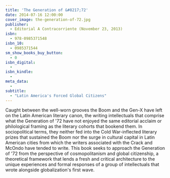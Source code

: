 ```yaml
---
title: 'The Generation of &#8217;72'
date: 2014-07-16 12:00:00
cover_image: the-generation-of-72.jpg
publisher:
  - Editorial A Contracorriente (November 23, 2013)
isbn:
  - 978-0985371548
isbn_10:
  - 0985371544
sm_show_books_buy_button:
  - 0
isbn_digital:
  - 
isbn_kindle:
  - 
meta_data:
  - 
subtitle:
  - "Latin America's Forced Global Citizens"
---
```

Caught between the well-worn grooves the Boom and the Gen-X have left on the Latin American literary canon, the writing intellectuals that comprise what the Generation of '72 have not enjoyed the same editorial acclaim or philological framing as the literary cohorts that bookend them. In sociopolitical terms, they neither fed into the Cold War-inflected literary prizes that sustained the Boom nor the surge in cultural capital in Latin American cities from which the writers associated with the Crack and McOndo have tended to write. This book seeks to approach the Generation of '72 from the perspective of cosmopolitanism and global citizenship, a theoretical framework that lends a fresh and critical architecture to the unique experiences and formal responses of a group of intellectuals that wrote alongside globalization's first wave.
